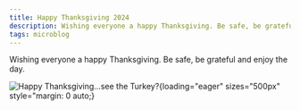 ```yaml
---
title: Happy Thanksgiving 2024
description: Wishing everyone a happy Thanksgiving. Be safe, be grateful and enjoy the day.
tags: microblog
---
```


Wishing everyone a happy Thanksgiving. Be safe, be grateful and enjoy the day.

![Happy Thanksgiving...see the Turkey?](/assets/img/turkey.png){loading="eager" sizes="500px" style="margin: 0 auto;}
